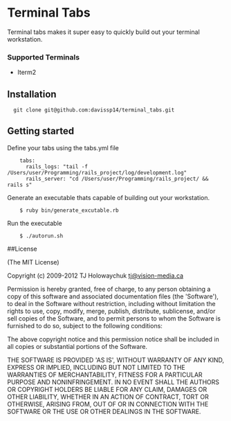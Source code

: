 # Terminal Tabs

Terminal tabs makes it super easy to quickly build out your terminal workstation.

### Supported Terminals ##
 * Iterm2

## Installation
      git clone git@github.com:davissp14/terminal_tabs.git

## Getting started
      
 Define your tabs using the tabs.yml file 
        
        tabs: 
          rails_logs: "tail -f /Users/user/Programming/rails_project/log/development.log"
          rails_server: "cd /Users/user/Programming/rails_project/ && rails s"
 
 Generate an executable thats capable of building out your workstation.
          
        $ ruby bin/generate_excutable.rb

 Run the executable
 
        $ ./autorun.sh   


##License

(The MIT License)

Copyright (c) 2009-2012 TJ Holowaychuk <tj@vision-media.ca>

Permission is hereby granted, free of charge, to any person obtaining a copy of this software and associated documentation files (the 'Software'), to deal in the Software without restriction, including without limitation the rights to use, copy, modify, merge, publish, distribute, sublicense, and/or sell copies of the Software, and to permit persons to whom the Software is furnished to do so, subject to the following conditions:

The above copyright notice and this permission notice shall be included in all copies or substantial portions of the Software.

THE SOFTWARE IS PROVIDED 'AS IS', WITHOUT WARRANTY OF ANY KIND, EXPRESS OR IMPLIED, INCLUDING BUT NOT LIMITED TO THE WARRANTIES OF MERCHANTABILITY, FITNESS FOR A PARTICULAR PURPOSE AND NONINFRINGEMENT. IN NO EVENT SHALL THE AUTHORS OR COPYRIGHT HOLDERS BE LIABLE FOR ANY CLAIM, DAMAGES OR OTHER LIABILITY, WHETHER IN AN ACTION OF CONTRACT, TORT OR OTHERWISE, ARISING FROM, OUT OF OR IN CONNECTION WITH THE SOFTWARE OR THE USE OR OTHER DEALINGS IN THE SOFTWARE.





